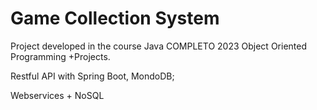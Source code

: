 # Game Collection System

Project developed in the course Java COMPLETO 2023 Object Oriented Programming +Projects.

Restful API with Spring Boot, MondoDB;

Webservices + NoSQL

